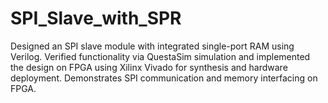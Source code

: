 # SPI_Slave_with_SPR
Designed an SPI slave module with integrated single-port RAM using Verilog. Verified functionality via QuestaSim simulation and implemented the design on FPGA using Xilinx Vivado for synthesis and hardware deployment. Demonstrates SPI communication and memory interfacing on FPGA.
